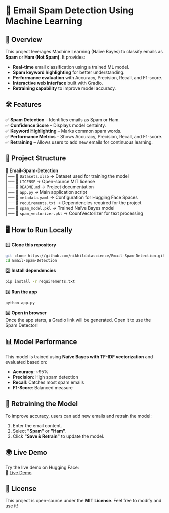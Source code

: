 # 📧 Email Spam Detection Using Machine Learning  

## 🚀 Overview  
This project leverages Machine Learning (Naïve Bayes) to classify emails as **Spam** or **Ham (Not Spam)**. It provides:  
- **Real-time** email classification using a trained ML model.  
- **Spam keyword highlighting** for better understanding.  
- **Performance evaluation** with Accuracy, Precision, Recall, and F1-score.  
- **Interactive web interface** built with Gradio.  
- **Retraining capability** to improve model accuracy.  

## 🛠️ Features  
✅ **Spam Detection** – Identifies emails as Spam or Ham.  
✅ **Confidence Score** – Displays model certainty.  
✅ **Keyword Highlighting** – Marks common spam words.  
✅ **Performance Metrics** – Shows Accuracy, Precision, Recall, and F1-score.  
✅ **Retraining** – Allows users to add new emails for continuous learning.  

## 📂 Project Structure  

📁 **Email-Spam-Detection**  
│── 📜 `Datasets.xlsb`         → Dataset used for training the model  
│── 📜 `LICENSE`               → Open-source MIT license  
│── 📜 `README.md`             → Project documentation  
│── 📜 `app.py`                → Main application script  
│── 📜 `metadata.yaml`         → Configuration for Hugging Face Spaces  
│── 📜 `requirements.txt`      → Dependencies required for the project  
│── 📜 `spam_model.pkl`        → Trained Naïve Bayes model  
│── 📜 `spam_vectorizer.pkl`   → CountVectorizer for text processing  

## 🖥️ How to Run Locally  

1️⃣ **Clone this repository**  
```bash
git clone https://github.com/nikhildatascience/Email-Spam-Detection.git
cd Email-Spam-Detection
```
2️⃣ **Install dependencies**  
```bash
pip install -r requirements.txt
```
3️⃣ **Run the app**  
```bash
python app.py
```
4️⃣ **Open in browser**  
Once the app starts, a Gradio link will be generated. Open it to use the Spam Detector!  

## 📊 Model Performance  
This model is trained using **Naïve Bayes with TF-IDF vectorization** and evaluated based on:  
- **Accuracy**: ~95%  
- **Precision**: High spam detection  
- **Recall**: Catches most spam emails  
- **F1-Score**: Balanced measure  

## 🎯 Retraining the Model  
To improve accuracy, users can add new emails and retrain the model:  
1. Enter the email content.  
2. Select **"Spam"** or **"Ham"**.  
3. Click **"Save & Retrain"** to update the model.  

## 🌍 Live Demo  
Try the live demo on Hugging Face:  
🔗 [Live Demo](https://huggingface.co/spaces/ABHI010/NIKHIL14)  

## 📜 License  
This project is open-source under the **MIT License**. Feel free to modify and use it!  
```
